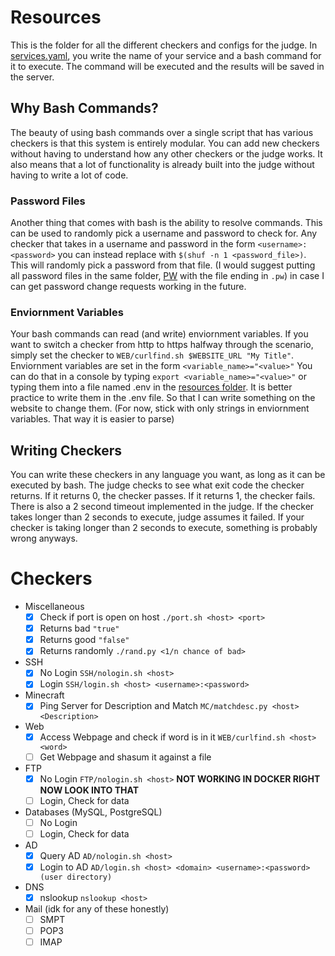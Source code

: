 # Resources
This is the folder for all the different checkers and configs for the judge. In [services.yaml](services.yaml), you write the name of your service and a bash command for it to execute. The command will be executed and the results will be saved in the server.
## Why Bash Commands?
The beauty of using bash commands over a single script that has various checkers is that this system is entirely modular. You can add new checkers without having to understand how any other checkers or the judge works.
It also means that a lot of functionality is already built into the judge without having to write a lot of code.
### Password Files
Another thing that comes with bash is the ability to resolve commands. This can be used to randomly pick a username and password to check for.
Any checker that takes in a username and password in the form `<username>:<password>` you can instead replace with `$(shuf -n 1 <password_file>)`. This will randomly pick a password from that file.
(I would suggest putting all password files in the same folder, [PW](PW) with the file ending in `.pw`) in case I can get password change requests working in the future.
### Enviornment Variables
Your bash commands can read (and write) enviornment variables. If you want to switch a checker from http to https halfway through the scenario, simply set the checker to `WEB/curlfind.sh $WEBSITE_URL "My Title"`. Enviornment variables are set in the form `<variable_name>="<value>"` You can do that in a console by typing `export <variable_name>="<value>"` or typing them into a file named .env in the [resources folder](../resources/.env). It is better practice to write them in the .env file. So that I can write something on the website to change them. (For now, stick with only strings in enviornment variables. That way it is easier to parse)
## Writing Checkers
You can write these checkers in any language you want, as long as it can be executed by bash. The judge checks to see what exit code the checker returns. If it returns 0, the checker passes. If it returns 1, the checker fails.
There is also a 2 second timeout implemented in the judge. If the checker takes longer than 2 seconds to execute, judge assumes it failed. If your checker is taking longer than 2 seconds to execute, something is probably wrong anyways.
# Checkers
- Miscellaneous
  - [x] Check if port is open on host `./port.sh <host> <port>`
  - [x] Returns bad `"true"`
  - [x] Returns good `"false"`
  - [x] Returns randomly `./rand.py <1/n chance of bad>`
- SSH
  - [x] No Login `SSH/nologin.sh <host>`
  - [x] Login `SSH/login.sh <host> <username>:<password>`
- Minecraft
  - [x] Ping Server for Description and Match `MC/matchdesc.py <host> <Description>`
- Web
  - [x] Access Webpage and check if word is in it `WEB/curlfind.sh <host> <word>`
  - [ ] Get Webpage and shasum it against a file
- FTP
  - [x] No Login `FTP/nologin.sh <host>` **NOT WORKING IN DOCKER RIGHT NOW LOOK INTO THAT**
  - [ ] Login, Check for data
- Databases (MySQL, PostgreSQL)
  - [ ] No Login
  - [ ] Login, Check for data
- AD
  - [x] Query AD `AD/nologin.sh <host>`
  - [x] Login to AD `AD/login.sh <host> <domain> <username>:<password> (user directory)`
- DNS
  - [x] nslookup `nslookup <host>`
- Mail (idk for any of these honestly)
  - [ ] SMPT
  - [ ] POP3
  - [ ] IMAP